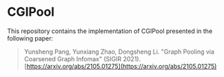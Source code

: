 # CGIPool
This repository contains the implementation of CGIPool presented in the following paper:
>Yunsheng Pang, Yunxiang Zhao, Dongsheng Li. "Graph Pooling via Coarsened Graph Infomax" (SIGIR 2021). [https://arxiv.org/abs/2105.01275](https://arxiv.org/abs/2105.01275)
